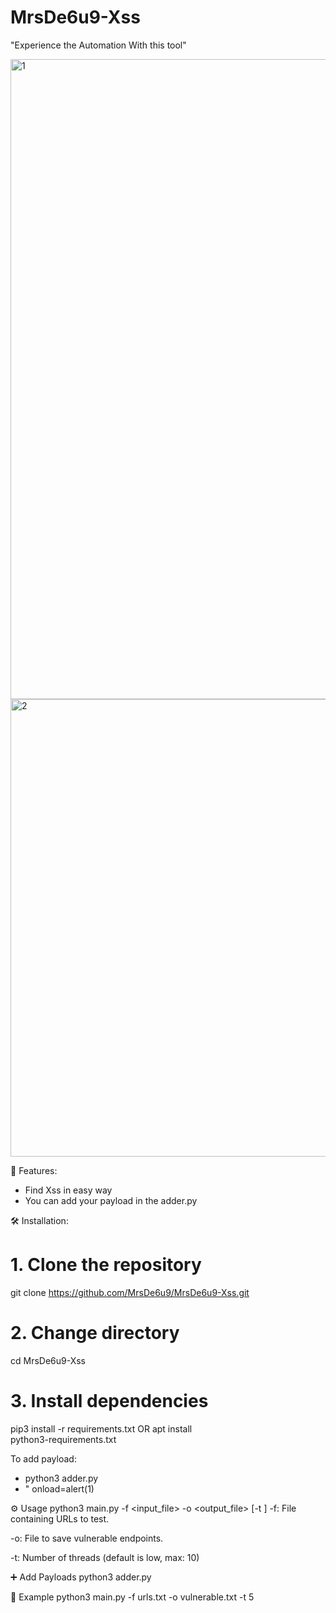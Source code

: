 # MrsDe6u9-Xss
"Experience the Automation With this tool"

<img width="1536" height="1024" alt="1" src="https://github.com/user-attachments/assets/4a9fe8c9-e735-4973-abfe-72823ecbb415" />
<img width="1359" height="732" alt="2" src="https://github.com/user-attachments/assets/e320e1a7-6b81-4f49-8954-1c0352f7b729" />

🚀 Features:

- Find Xss in easy way
- You can add your payload in the adder.py

🛠️ Installation:
# 1. Clone the repository
git clone https://github.com/MrsDe6u9/MrsDe6u9-Xss.git

# 2. Change directory
cd MrsDe6u9-Xss

# 3. Install dependencies
pip3 install -r requirements.txt OR 
apt install                     
    python3-requirements.txt

To add payload:

- python3 adder.py
- " onload=alert(1)

⚙️ Usage
python3 main.py -f <input_file> -o <output_file> [-t <threads>]
-f: File containing URLs to test.

-o: File to save vulnerable endpoints.

-t: Number of threads (default is low, max: 10)

➕ Add Payloads
python3 adder.py

📂 Example
python3 main.py -f urls.txt -o vulnerable.txt -t 5

